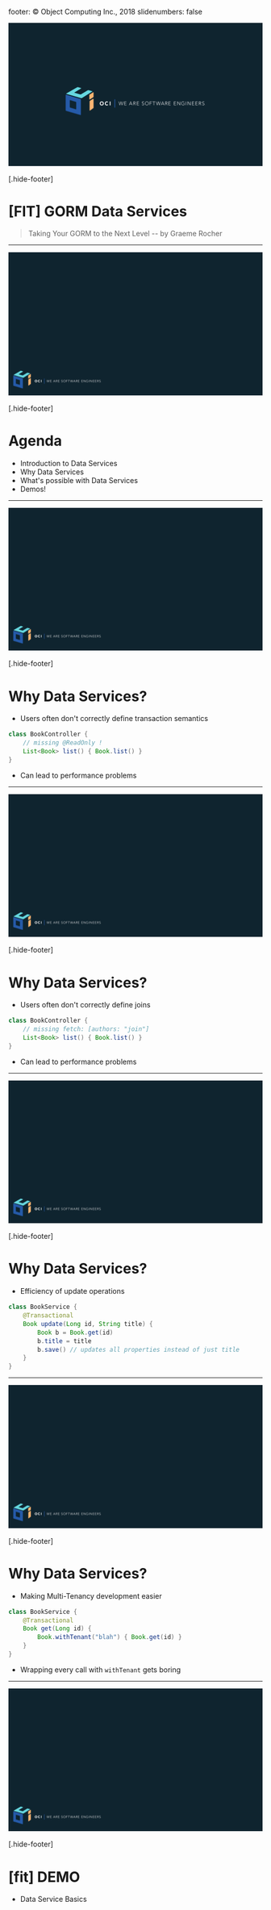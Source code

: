 footer: © Object Computing Inc., 2018
slidenumbers: false

![original](images/oci-big-center-center.png)


[.hide-footer]

# [FIT] GORM Data Services
> Taking Your GORM to the Next Level
-- by Graeme Rocher


---

![original](images/oci-bg.png)

[.hide-footer]

# Agenda

* Introduction to Data Services
* Why Data Services
* What's possible with Data Services
* Demos!

---

![original](images/oci-bg.png)

[.hide-footer]

# Why Data Services?

* Users often don't correctly define transaction semantics

```java
class BookController {
	// missing @ReadOnly !
	List<Book> list() { Book.list() }
}

```

* Can lead to performance problems


---

![original](images/oci-bg.png)

[.hide-footer]

# Why Data Services?

* Users often don't correctly define joins

```java
class BookController {
	// missing fetch: [authors: "join"]
	List<Book> list() { Book.list() }
}

```

* Can lead to performance problems

---

![original](images/oci-bg.png)

[.hide-footer]

# Why Data Services?

* Efficiency of update operations

```java
class BookService {
	@Transactional
	Book update(Long id, String title) {
		Book b = Book.get(id)
		b.title = title
		b.save() // updates all properties instead of just title
	}
}

```

---

![original](images/oci-bg.png)

[.hide-footer]

# Why Data Services?

* Making Multi-Tenancy development easier

```java
class BookService {
	@Transactional
	Book get(Long id) {
		Book.withTenant("blah") { Book.get(id) }
	}
}
```
- Wrapping every call with `withTenant` gets boring 


---

![original](images/oci-bg.png)

[.hide-footer]

# [fit] DEMO

* Data Service Basics
